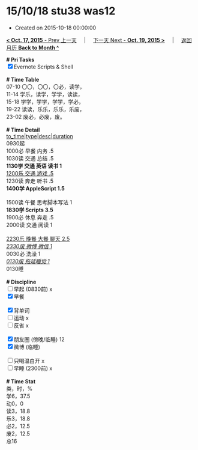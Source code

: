 # 15/10/18 stu38 was12

- Created on 2015-10-18 00:00:00

[**< Oct. 17, 2015** - Prev 上一天](/lifelogs/2015/10/d17.md) &nbsp; &nbsp; | &nbsp; &nbsp; [下一天 Next - **Oct. 19, 2015 >**](/lifelogs/2015/10/d19.md) &nbsp; &nbsp; |  &nbsp; &nbsp; [返回月历 **Back to Month ^**](/lifelogs/2015/10/index.md)
<br/><div><b># Pri Tasks</b></div><div><input checked="true" type="checkbox"/>Evernote Scripts &amp; Shell</div><div><br/></div><div><b># Time Table</b></div><div>07-10 〇〇，〇〇，〇必，读学，</div><div>11-14 学乐，读学，学学，读读，</div><div>15-18 学学，学学，学学，学必，</div><div>19-22 读读，乐乐，乐乐，乐废，</div><div>23-02 废必，必废，废。</div><div><br/></div><div><b># Time Detail</b></div><div><u>to_time|type|desc|duration</u></div><div>0930起</div><div>1000必 早餐 内务 .5</div><div>1030读 交通 总结 .5</div><div><b>1130学 交通 英语 读书 1</b></div><div><u>1200乐 交通 游戏 .5</u></div><div>1230读 奔走 听书 .5</div><div><b>1400学 AppleScript 1.5</b></div><div><br/></div><div>1500读 午餐 思考脚本写法 1</div><div><b>1830学 Scripts 3.5</b></div><div>1900必 休息 奔走 .5</div><div>2000读 交通 阅读 1</div><div><br/></div><div><u>2230乐 晚餐 大餐 聊天 2.5</u></div><div><u><i>2330废 微博 微信 1</i></u></div><div>0030必 洗澡 1</div><div><u><i>0130废 拖延睡觉 1</i></u></div><div>0130睡</div><div><br/></div><div><b># Discipline</b></div><div><input type="checkbox"/>早起 (0830前) x</div><div><input checked="true" type="checkbox"/>早餐</div><div><br/></div><div><input checked="true" type="checkbox"/>背单词</div><div><input type="checkbox"/>运动 x</div><div><input type="checkbox"/>反省 x</div><div><br/></div><div><input checked="true" type="checkbox"/>朋友圈 (傍晚/临睡) 12</div><div><input checked="true" type="checkbox"/>微博 (临睡)</div><div><br/></div><div><input type="checkbox"/>只喝温白开 x</div><div><input type="checkbox"/>早睡 (2300前) x</div><div><br/></div><div><b># Time Stat</b></div><div>类，时，%</div><div>学6，37.5</div><div>动0，0</div><div>读3，18.8</div><div>乐3，18.8</div><div>必2，12.5</div><div>废2，12.5</div><div>总16</div><div><br/></div><div><br/></div>
